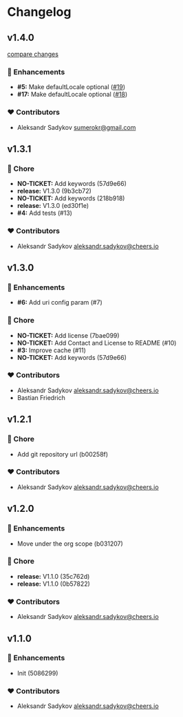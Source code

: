 # Changelog


## v1.4.0

[compare changes](https://github.com/cheers-io/nuxt-storyblok-sitemap/compare/v1.3.1...v1.4.0)

### 🚀 Enhancements

- **#5:** Make defaultLocale optional ([#19](https://github.com/cheers-io/nuxt-storyblok-sitemap/pull/19))
- **#17:** Make defaultLocale optional ([#18](https://github.com/cheers-io/nuxt-storyblok-sitemap/pull/18))

### ❤️ Contributors

- Aleksandr Sadykov <sumerokr@gmail.com>

## v1.3.1


### 🏡 Chore

  - **NO-TICKET:** Add keywords (57d9e66)
  - **release:** V1.3.0 (9b3cb72)
  - **NO-TICKET:** Add keywords (218b918)
  - **release:** V1.3.0 (ed30f1e)
  - **#4:** Add tests (#13)

### ❤️  Contributors

- Aleksandr Sadykov <aleksandr.sadykov@cheers.io>

## v1.3.0


### 🚀 Enhancements

  - **#6:** Add uri config param (#7)

### 🏡 Chore

  - **NO-TICKET:** Add license (7bae099)
  - **NO-TICKET:** Add Contact and License to README (#10)
  - **#3:** Improve cache (#11)
  - **NO-TICKET:** Add keywords (57d9e66)

### ❤️  Contributors

- Aleksandr Sadykov <aleksandr.sadykov@cheers.io>
- Bastian Friedrich

## v1.2.1


### 🏡 Chore

  - Add git repository url (b00258f)

### ❤️  Contributors

- Aleksandr Sadykov <aleksandr.sadykov@cheers.io>

## v1.2.0


### 🚀 Enhancements

  - Move under the org scope (b031207)

### 🏡 Chore

  - **release:** V1.1.0 (35c762d)
  - **release:** V1.1.0 (0b57822)

### ❤️  Contributors

- Aleksandr Sadykov <aleksandr.sadykov@cheers.io>

## v1.1.0


### 🚀 Enhancements

  - Init (5086299)

### ❤️  Contributors

- Aleksandr Sadykov <aleksandr.sadykov@cheers.io>

